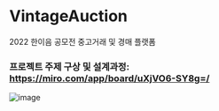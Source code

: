 # VintageAuction
2022 한이음 공모전 중고거래 및 경매 플랫폼

### 프로젝트 주제 구상 및 설계과정: https://miro.com/app/board/uXjVO6-SY8g=/
![image](https://user-images.githubusercontent.com/92236489/215713573-3ac595a6-0565-4897-b675-7e603f37cf0a.png)

